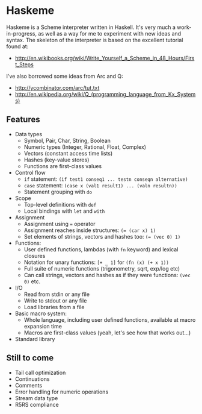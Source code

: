 # Haskeme

Haskeme is a Scheme interpreter written in Haskell. It's very much a work-in-progress, as well as a way for me to experiment with new ideas and syntax. The skeleton of the interpreter is based on the excellent tutorial found at:

* http://en.wikibooks.org/wiki/Write_Yourself_a_Scheme_in_48_Hours/First_Steps

I've also borrowed some ideas from Arc and Q:

* http://ycombinator.com/arc/tut.txt
* http://en.wikipedia.org/wiki/Q_(programming_language_from_Kx_Systems)

## Features

* Data types
  - Symbol, Pair, Char, String, Boolean
  - Numeric types (Integer, Rational, Float, Complex)
  - Vectors (constant access time lists)
  - Hashes (key-value stores)
  - Functions are first-class values
* Control flow
  - `if` statement: `(if test1 conseq1 ... testn conseqn alternative)`
  - `case` statement: `(case x (val1 result1) ... (valn resultn))`
  - Statement grouping with `do`
* Scope
  - Top-level definitions with `def`
  - Local bindings with `let` and `with`
* Assignment
  - Assignment using `=` operator
  - Assignment reaches inside structures: `(= (car x) 1)`
  - Set elements of strings, vectors and hashes too: `(= (vec 0) 1)`
* Functions:
  - User defined functions, lambdas (with `fn` keyword) and lexical closures
  - Notation for unary functions: `[+ _ 1]` for `(fn (x) (+ x 1))`
  - Full suite of numeric functions (trigonometry, sqrt, exp/log etc)
  - Can call strings, vectors and hashes as if they were functions: `(vec 0)` etc.
* I/O
  - Read from stdin or any file
  - Write to stdout or any file
  - Load libraries from a file
* Basic macro system:
  - Whole language, including user defined functions, available at macro expansion time
  - Macros are first-class values (yeah, let's see how that works out...)
* Standard library
 
## Still to come

* Tail call optimization
* Continuations
* Comments
* Error handling for numeric operations
* Stream data type
* R5RS compliance